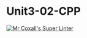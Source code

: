 # Unit3-02-CPP
[![Mr Coxall's Super Linter](https://github.com/ICS3U-Programming-JoannaK/Unit3-02-CPP/workflows/Mr%20Coxall's%20Super%20Linter/badge.svg)](https://github.com/ICS3U-Programming-JoannaK/Unit3-02-CPP/actions/)
